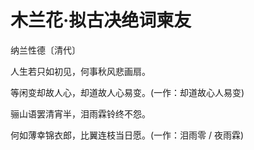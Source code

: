 # 木兰花·拟古决绝词柬友

纳兰性德〔清代〕

人生若只如初见，何事秋风悲画扇。

等闲变却故人心，却道故人心易变。(一作：却道故心人易变)

骊山语罢清宵半，泪雨霖铃终不怨。

何如薄幸锦衣郎，比翼连枝当日愿。(一作：泪雨零 / 夜雨霖)